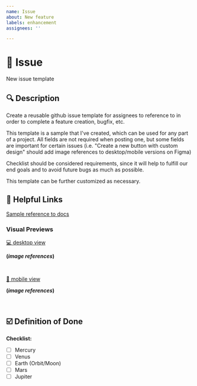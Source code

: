 ```yaml
---
name: Issue
about: New feature
labels: enhancement
assignees: ''

---
```

# 🔺 Issue

New issue template


## 🔍  Description

Create a reusable github issue template for assignees to reference to in order to complete a feature creation, bugfix, etc.

This template is a sample that I've created, which can be used for any part of a project. All fields are not required when posting one, but some fields are important for certain issues (i.e. "Create a new button with custom design" should add image references to desktop/mobile versions on Figma)

Checklist should be considered requirements, since it will help to fulfill our end goals and to avoid future bugs as much as possible.

This template can be further customized as necessary.

## 🔗 Helpful Links

[Sample reference to docs](https://docs.github.com/en/communities/using-templates-to-encourage-useful-issues-and-pull-requests/configuring-issue-templates-for-your-repository)

 
### Visual Previews

[:computer: desktop view](url)

__(_image references_)__

</br>

[:iphone: mobile view](url)

__(_image references_)__

</br>


## ☑️ Definition of Done

__Checklist:__

- [ ] Mercury
- [ ] Venus
- [ ] Earth (Orbit/Moon)
- [ ] Mars
- [ ] Jupiter

</br></br>

</hr>
